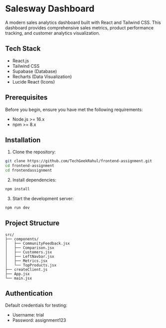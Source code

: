 # Salesway Dashboard

A modern sales analytics dashboard built with React and Tailwind CSS. This dashboard provides comprehensive sales metrics, product performance tracking, and customer analytics visualization.

## Tech Stack

- React.js
- Tailwind CSS
- Supabase (Database)
- Recharts (Data Visualization)
- Lucide React (Icons)


## Prerequisites

Before you begin, ensure you have met the following requirements:

- Node.js >= 16.x
- npm >= 8.x

## Installation

1. Clone the repository:
```bash
git clone https://github.com/TechGeekRahul/frontend-assignment.git
cd frontend-assignment
cd frontendassignment
```

2. Install dependencies:
```bash
npm install
```


3. Start the development server:
```bash
npm run dev
```

## Project Structure

```
src/
├── components/
│   ├── CommunityFeedback.jsx
│   ├── Comparison.jsx
│   ├── Customers.jsx
│   ├── LeftNavbar.jsx
│   ├── Metrics.jsx
│   └── TopProducts.jsx
├── createClient.js
├── App.jsx
└── main.jsx
```

## Authentication

Default credentials for testing:
- Username: trial
- Password: assignment123
